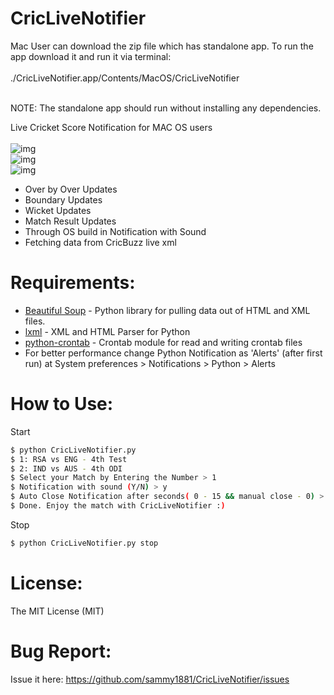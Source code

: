 # CricLiveNotifier

Mac User can download the zip file which has standalone app. To run the app download it and run it via terminal: <br /><br />
./CricLiveNotifier.app/Contents/MacOS/CricLiveNotifier <br /><br />


NOTE: The standalone app should run without installing any dependencies.


Live Cricket Score Notification for MAC OS users<br /><br />
![img](http://i.imgur.com/5CzGRdh.png)<br />
![img](http://i.imgur.com/X0SZxLa.png)<br />
![img](http://i.imgur.com/WAVBDB2.png)<br />
  - Over by Over Updates
  - Boundary Updates
  - Wicket Updates
  - Match Result Updates
  - Through OS build in Notification with Sound
  - Fetching data from CricBuzz live xml

# Requirements:

* [Beautiful Soup] - Python library for pulling data out of HTML and XML files.
* [lxml] - XML and HTML Parser for Python
* [python-crontab] - Crontab module for read and writing crontab files
* For better performance change Python Notification as 'Alerts' (after first run) at System preferences > Notifications > Python > Alerts

# How to Use:
Start
```sh
$ python CricLiveNotifier.py
$ 1: RSA vs ENG - 4th Test
$ 2: IND vs AUS - 4th ODI
$ Select your Match by Entering the Number > 1
$ Notification with sound (Y/N) > y
$ Auto Close Notification after seconds( 0 - 15 && manual close - 0) > 0
$ Done. Enjoy the match with CricLiveNotifier :)
```

Stop
```sh
$ python CricLiveNotifier.py stop
```
# License:
The MIT License (MIT)

# Bug Report:
Issue it here: https://github.com/sammy1881/CricLiveNotifier/issues

  [Beautiful Soup]: <http://www.crummy.com/software/BeautifulSoup/bs4/doc/>
  [lxml]: <http://lxml.de/>
  [python-crontab]: <https://pypi.python.org/pypi/python-crontab>
